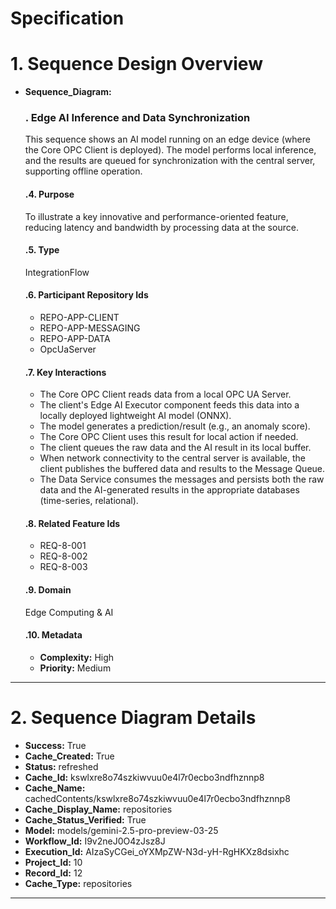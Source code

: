 # Specification

# 1. Sequence Design Overview

- **Sequence_Diagram:**
  ### . Edge AI Inference and Data Synchronization
  This sequence shows an AI model running on an edge device (where the Core OPC Client is deployed). The model performs local inference, and the results are queued for synchronization with the central server, supporting offline operation.

  #### .4. Purpose
  To illustrate a key innovative and performance-oriented feature, reducing latency and bandwidth by processing data at the source.

  #### .5. Type
  IntegrationFlow

  #### .6. Participant Repository Ids
  
  - REPO-APP-CLIENT
  - REPO-APP-MESSAGING
  - REPO-APP-DATA
  - OpcUaServer
  
  #### .7. Key Interactions
  
  - The Core OPC Client reads data from a local OPC UA Server.
  - The client's Edge AI Executor component feeds this data into a locally deployed lightweight AI model (ONNX).
  - The model generates a prediction/result (e.g., an anomaly score).
  - The Core OPC Client uses this result for local action if needed.
  - The client queues the raw data and the AI result in its local buffer.
  - When network connectivity to the central server is available, the client publishes the buffered data and results to the Message Queue.
  - The Data Service consumes the messages and persists both the raw data and the AI-generated results in the appropriate databases (time-series, relational).
  
  #### .8. Related Feature Ids
  
  - REQ-8-001
  - REQ-8-002
  - REQ-8-003
  
  #### .9. Domain
  Edge Computing & AI

  #### .10. Metadata
  
  - **Complexity:** High
  - **Priority:** Medium
  


---

# 2. Sequence Diagram Details

- **Success:** True
- **Cache_Created:** True
- **Status:** refreshed
- **Cache_Id:** kswlxre8o74szkiwvuu0e4l7r0ecbo3ndfhznnp8
- **Cache_Name:** cachedContents/kswlxre8o74szkiwvuu0e4l7r0ecbo3ndfhznnp8
- **Cache_Display_Name:** repositories
- **Cache_Status_Verified:** True
- **Model:** models/gemini-2.5-pro-preview-03-25
- **Workflow_Id:** I9v2neJ0O4zJsz8J
- **Execution_Id:** AIzaSyCGei_oYXMpZW-N3d-yH-RgHKXz8dsixhc
- **Project_Id:** 10
- **Record_Id:** 12
- **Cache_Type:** repositories


---

